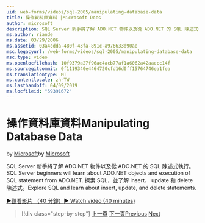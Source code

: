 ```yaml
---
uid: web-forms/videos/sql-2005/manipulating-database-data
title: 操作資料庫資料 |Microsoft Docs
author: microsoft
description: SQL Server 新手將了解 ADO.NET 物件以及從 ADO.NET 的 SQL 陳述式執行。 探索 SQL，並了解 insert、 update 和 delete sta...
ms.author: riande
ms.date: 03/29/2006
ms.assetid: 03a4cdda-480f-43fa-891c-a976633d90ae
msc.legacyurl: /web-forms/videos/sql-2005/manipulating-database-data
msc.type: video
ms.openlocfilehash: 10f9379a27f96ac4acb77af1a6062a42aaecc14f
ms.sourcegitcommit: 0f1119340e4464720cfd16d0ff15764746ea1fea
ms.translationtype: MT
ms.contentlocale: zh-TW
ms.lasthandoff: 04/09/2019
ms.locfileid: "59391672"
---
```

# <a name="manipulating-database-data"></a><span data-ttu-id="f9f7c-104">操作資料庫資料</span><span class="sxs-lookup"><span data-stu-id="f9f7c-104">Manipulating Database Data</span></span>

<span data-ttu-id="f9f7c-105">by [Microsoft](https://github.com/microsoft)</span><span class="sxs-lookup"><span data-stu-id="f9f7c-105">by [Microsoft](https://github.com/microsoft)</span></span>

<span data-ttu-id="f9f7c-106">SQL Server 新手將了解 ADO.NET 物件以及從 ADO.NET 的 SQL 陳述式執行。</span><span class="sxs-lookup"><span data-stu-id="f9f7c-106">SQL Server beginners will learn about ADO.NET objects and execution of SQL statement from ADO.NET.</span></span> <span data-ttu-id="f9f7c-107">探索 SQL，並了解 insert、 update 和 delete 陳述式。</span><span class="sxs-lookup"><span data-stu-id="f9f7c-107">Explore SQL and learn about insert, update, and delete statements.</span></span>

[<span data-ttu-id="f9f7c-108">&#9654;觀看影片 （40 分鐘）</span><span class="sxs-lookup"><span data-stu-id="f9f7c-108">&#9654; Watch video (40 minutes)</span></span>](https://channel9.msdn.com/Blogs/ASP-NET-Site-Videos/manipulating-database-data)

> [!div class="step-by-step"]
> <span data-ttu-id="f9f7c-109">[上一頁](designing-relational-database-tables.md)
> [下一頁](more-structured-query-language.md)</span><span class="sxs-lookup"><span data-stu-id="f9f7c-109">[Previous](designing-relational-database-tables.md)
[Next](more-structured-query-language.md)</span></span>
